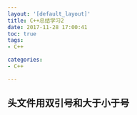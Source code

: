 ```yaml
---
layout: '[default_layout]'   
title: C++总结学习2  
date: 2017-11-28 17:00:41  
toc: true                  
tags:                        
- C++

categories:                  
- C++

---
```

## 头文件用双引号和大于小于号
<!--more-->




















